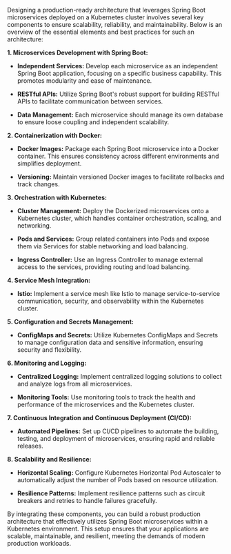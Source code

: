 Designing a production-ready architecture that leverages Spring Boot microservices
deployed on a Kubernetes cluster involves several key components to ensure scalability,
reliability, and maintainability. Below is an overview of the essential elements and best
practices for such an architecture:

**1. Microservices Development with Spring Boot:**

- **Independent Services:** Develop each microservice as an independent Spring Boot
  application, focusing on a specific business capability. This promotes modularity and
  ease of maintenance.

- **RESTful APIs:** Utilize Spring Boot's robust support for building RESTful APIs to
  facilitate communication between services.

- **Data Management:** Each microservice should manage its own database to ensure loose
  coupling and independent scalability.

**2. Containerization with Docker:**

- **Docker Images:** Package each Spring Boot microservice into a Docker container. This
  ensures consistency across different environments and simplifies deployment.

- **Versioning:** Maintain versioned Docker images to facilitate rollbacks and track
  changes.

**3. Orchestration with Kubernetes:**

- **Cluster Management:** Deploy the Dockerized microservices onto a Kubernetes cluster,
  which handles container orchestration, scaling, and networking.

- **Pods and Services:** Group related containers into Pods and expose them via Services
  for stable networking and load balancing.

- **Ingress Controller:** Use an Ingress Controller to manage external access to the
  services, providing routing and load balancing.

**4. Service Mesh Integration:**

- **Istio:** Implement a service mesh like Istio to manage service-to-service
  communication, security, and observability within the Kubernetes cluster.

**5. Configuration and Secrets Management:**

- **ConfigMaps and Secrets:** Utilize Kubernetes ConfigMaps and Secrets to manage
  configuration data and sensitive information, ensuring security and flexibility.

**6. Monitoring and Logging:**

- **Centralized Logging:** Implement centralized logging solutions to collect and analyze
  logs from all microservices.

- **Monitoring Tools:** Use monitoring tools to track the health and performance of the
  microservices and the Kubernetes cluster.

**7. Continuous Integration and Continuous Deployment (CI/CD):**

- **Automated Pipelines:** Set up CI/CD pipelines to automate the building, testing, and
  deployment of microservices, ensuring rapid and reliable releases.

**8. Scalability and Resilience:**

- **Horizontal Scaling:** Configure Kubernetes Horizontal Pod Autoscaler to automatically
  adjust the number of Pods based on resource utilization.

- **Resilience Patterns:** Implement resilience patterns such as circuit breakers and
  retries to handle failures gracefully.

By integrating these components, you can build a robust production architecture that
effectively utilizes Spring Boot microservices within a Kubernetes environment. This setup
ensures that your applications are scalable, maintainable, and resilient, meeting the
demands of modern production workloads.




